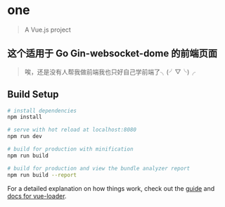 <!--
 * @Description: In User Settings Edit
 * @Author: your name
 * @Date: 2019-09-20 15:54:23
 * @LastEditTime: 2019-09-20 19:22:32
 * @LastEditors: Please set LastEditors
 -->
# one

> A Vue.js project

## 这个适用于 Go Gin-websocket-dome 的前端页面

> 唉，还是没有人帮我做前端我也只好自己学前端了╮(╯▽╰)╭

## Build Setup

``` bash
# install dependencies
npm install

# serve with hot reload at localhost:8080
npm run dev

# build for production with minification
npm run build

# build for production and view the bundle analyzer report
npm run build --report
```

For a detailed explanation on how things work, check out the [guide](http://vuejs-templates.github.io/webpack/) and [docs for vue-loader](http://vuejs.github.io/vue-loader).
